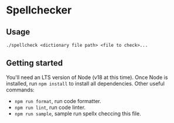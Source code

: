 # Spellchecker

## Usage

```
./spellcheck <dictionary file path> <file to check>...
```

## Getting started

You'll need an LTS version of Node (v18 at this time). Once Node is installed,
run `npm install` to install all dependencies. Other useful commands:

- `npm run format`, run code formatter.
- `npm run lint`, run code linter.
- `npm run sample`, sample run spellx checcing this file.
